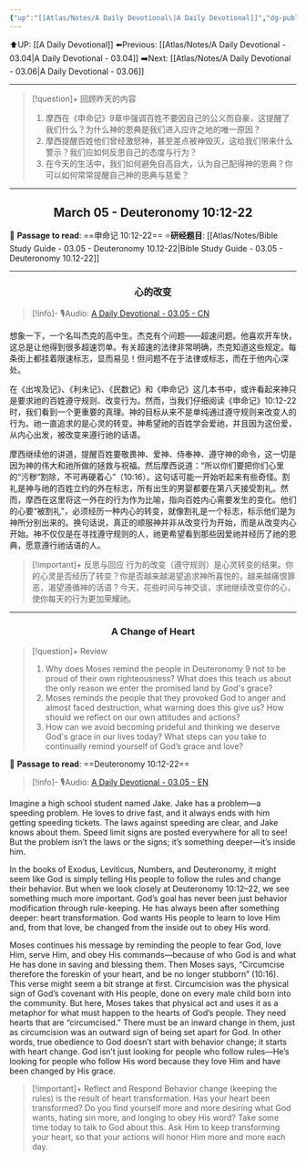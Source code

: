 ```yaml
---
{"up":"[[Atlas/Notes/A Daily Devotional\|A Daily Devotional]]","dg-publish":true,"permalink":"/atlas/notes/a-daily-devotional-03-05/","dgPassFrontmatter":true}
---
```


 ⬆️UP: [[A Daily Devotional]]
⬅️Previous: [[Atlas/Notes/A Daily Devotional - 03.04\|A Daily Devotional - 03.04]]
➡️Next: [[Atlas/Notes/A Daily Devotional - 03.06\|A Daily Devotional - 03.06]]

---

> [!question]+ 回顾昨天的内容
> 1. ⁠摩西在《申命记》9章中强调百姓不要因自己的公义而自豪，这提醒了我们什么？为什么神的恩典是我们进入应许之地的唯一原因？
> 2. ⁠摩西提醒百姓他们曾经激怒神，甚至差点被神毁灭，这给我们带来什么警示？我们应如何反思自己的态度与行为？
> 3. ⁠在今天的生活中，我们如何避免自高自大，认为自己配得神的恩典？你可以如何常常提醒自己神的恩典与慈爱？


---
## <center>March 05 - Deuteronomy 10:12-22</center>

📖 **Passage to read**: ==申命记 10:12-22==
⭐**研经题目**: [[Atlas/Notes/Bible Study Guide - 03.05 - Deuteronomy 10.12-22\|Bible Study Guide - 03.05 - Deuteronomy 10.12-22]]

---
### <center>心的改变</center>

> [!info]- 🎙️Audio: [A Daily Devotional - 03.05 - CN]()

想象一下，一个名叫杰克的高中生。杰克有个问题——超速问题。他喜欢开车快，这总是让他得到很多超速罚单。有关超速的法律非常明确，杰克知道这些规定。每条街上都挂着限速标志，显而易见！但问题不在于法律或标志，而在于他内心深处。

在《出埃及记》、《利未记》、《民数记》和《申命记》这几本书中，或许看起来神只是要求祂的百姓遵守规则、改变行为。然而，当我们仔细阅读《申命记》10:12-22时，我们看到一个更重要的真理。神的目标从来不是单纯通过遵守规则来改变人的行为。祂一直追求的是心灵的转变。神希望祂的百姓学会爱祂，并且因为这份爱，从内心出发，被改变来遵行祂的话语。

摩西继续他的讲道，提醒百姓要敬畏神、爱神、侍奉神、遵守神的命令，这一切是因为神的伟大和祂所做的拯救与祝福。然后摩西说道：“所以你们要把你们心里的“污秽”割除，不可再硬着心”（10:16）。这句话可能一开始听起来有些奇怪。割礼是神与祂的百姓立约的外在标志，所有出生的男婴都要在第八天接受割礼。然而，摩西在这里将这一外在的行为作为比喻，指向百姓内心需要发生的变化。他们的心要“被割礼”，必须经历一种内心的转变，就像割礼是一个标志，标示他们是为神所分别出来的。换句话说，真正的顺服神并非从改变行为开始，而是从改变内心开始。神不仅仅是在寻找遵守规则的人，祂更希望看到那些因爱祂并经历了祂的恩典，愿意遵行祂话语的人。

> [!important]+ 反思与回应
行为的改变（遵守规则）是心灵转变的结果。你的心灵是否经历了转变？你是否越来越渴望追求神所喜悦的，越来越痛恨罪恶，渴望遵循神的话语？今天，花些时间与神交谈，求祂继续改变你的心，使你每天的行为更加荣耀祂。



---
### <center>A Change of Heart</center>

> [!question]+ Review
> 1. ⁠Why does Moses remind the people in Deuteronomy 9 not to be proud of their own righteousness? What does this teach us about the only reason we enter the promised land by God's grace?
> 2. ⁠Moses reminds the people that they provoked God to anger and almost faced destruction, what warning does this give us? How should we reflect on our own attitudes and actions?
> 3. ⁠How can we avoid becoming prideful and thinking we deserve God's grace in our lives today? What steps can you take to continually remind yourself of God’s grace and love?

📖 **Passage to read**: ==Deuteronomy 10:12-22==

> [!info]- 🎙️Audio: [A Daily Devotional - 03.05 - EN]()  

Imagine a high school student named Jake. Jake has a problem—a speeding problem. He loves to drive fast, and it always ends with him getting speeding tickets. The laws against speeding are clear, and Jake knows about them. Speed limit signs are posted everywhere for all to see! But the problem isn’t the laws or the signs; it’s something deeper—it’s inside him.

In the books of Exodus, Leviticus, Numbers, and Deuteronomy, it might seem like God is simply telling His people to follow the rules and change their behavior. But when we look closely at Deuteronomy 10:12–22, we see something much more important. God’s goal has never been just behavior modification through rule-keeping. He has always been after something deeper: heart transformation. God wants His people to learn to love Him and, from that love, be changed from the inside out to obey His word.

Moses continues his message by reminding the people to fear God, love Him, serve Him, and obey His commands—because of who God is and what He has done in saving and blessing them. Then Moses says, “Circumcise therefore the foreskin of your heart, and be no longer stubborn” (10:16). This verse might seem a bit strange at first. Circumcision was the physical sign of God’s covenant with His people, done on every male child born into the community. But here, Moses takes that physical act and uses it as a metaphor for what must happen to the hearts of God’s people. They need hearts that are “circumcised.” There must be an inward change in them, just as circumcision was an outward sign of being set apart for God. In other words, true obedience to God doesn’t start with behavior change; it starts with heart change. God isn’t just looking for people who follow rules—He’s looking for people who follow His word because they love Him and have been changed by His grace. 

> [!important]+ Reflect and Respond
Behavior change (keeping the rules) is the result of heart transformation. Has your heart been transformed? Do you find yourself more and more desiring what God wants, hating sin more, and longing to obey His word? Take some time today to talk to God about this. Ask Him to keep transforming your heart, so that your actions will honor Him more and more each day.



























